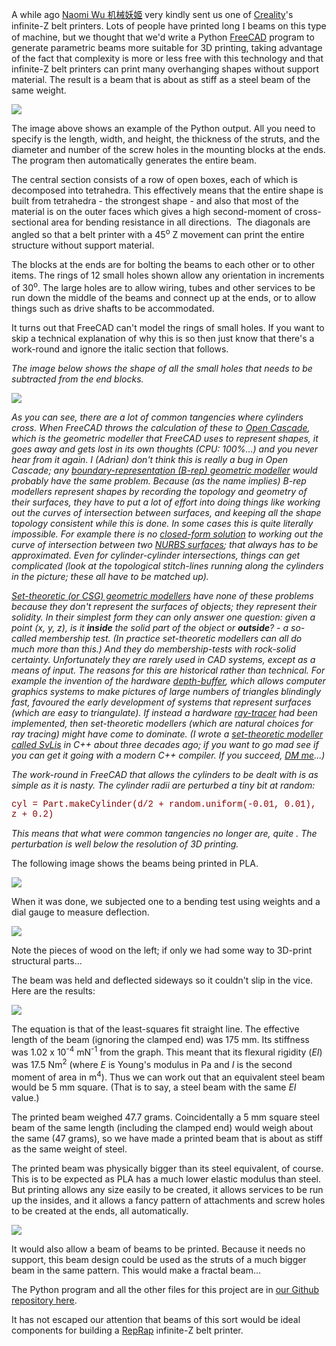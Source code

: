 A while ago [Naomi Wu 机械妖姬](https://en.wikipedia.org/wiki/Naomi_Wu) very kindly sent us one of [Creality](https://www.creality.com/)'s infinite-Z belt printers. Lots of people have printed long <span style="font-family: 'times new roman', times, serif;">I</span> beams on this type of machine, but we thought that we'd write a Python [FreeCAD](https://www.freecadweb.org/) program to generate parametric beams more suitable for 3D printing, taking advantage of the fact that complexity is more or less free with this technology and that infinite-Z belt printers can print many overhanging shapes without support material. The result is a beam that is about as stiff as a steel beam of the same weight. 

[![](https://github.com/RepRapLtd/Infinite-Z-Beam/blob/main/Pix/beam.png)](https://github.com/RepRapLtd/Infinite-Z-Beam/blob/main/Pix/beam.png) 

The image above shows an example of the Python output. All you need to specify is the length, width, and height, the thickness of the struts, and the diameter and number of the screw holes in the mounting blocks at the ends. The program then automatically generates the entire beam. 

The central section consists of a row of open boxes, each of which is decomposed into tetrahedra. This effectively means that the entire shape is built from tetrahedra - the strongest shape - and also that most of the material is on the outer faces which gives a high second-moment of cross-sectional area for bending resistance in all directions.  The diagonals are angled so that a belt printer with a 45<sup>o</sup> Z movement can print the entire structure without support material. 

The blocks at the ends are for bolting the beams to each other or to other items. The rings of 12 small holes shown allow any orientation in increments of 30<sup>o</sup>. The large holes are to allow wiring, tubes and other services to be run down the middle of the beams and connect up at the ends, or to allow things such as drive shafts to be accommodated. 

It turns out that FreeCAD can't model the rings of small holes. If you want to skip a technical explanation of why this is so then just know that there's a work-round and ignore the italic section that follows. 

*The image below shows the shape of all the small holes that needs to be subtracted from the end blocks.*

[![](https://github.com/RepRapLtd/Infinite-Z-Beam/blob/main/Pix/hole-rings.png)](https://github.com/RepRapLtd/Infinite-Z-Beam/blob/main/Pix/hole-rings.png)</span> 

*As you can see, there are a lot of common tangencies where cylinders cross. When FreeCAD throws the calculation of these to <span style="color: #339966;">[Open Cascade](https://www.opencascade.com/products/cad-assistant/)</span>, which is the geometric modeller that FreeCAD uses to represent shapes, it goes away and gets lost in its own thoughts (CPU: 100%...) and you never hear from it again. I (Adrian) don't think this is really a bug in Open Cascade; any <span style="color: #339966;">[boundary-representation (B-rep) geometric modeller](https://en.wikipedia.org/wiki/Boundary_representation)</span> would probably have the same problem. Because (as the name implies) B-rep modellers represent shapes by recording the topology and geometry of their surfaces, they have to put a lot of effort into doing things like working out the curves of intersection between surfaces, and keeping all the shape topology consistent while this is done. In some cases this is quite literally impossible. For example there is no <span style="color: #339966;">[closed-form solution](https://en.wikipedia.org/wiki/Closed-form_expression)</span> to working out the curve of intersection between two <span style="color: #339966;">[NURBS surfaces](https://en.wikipedia.org/wiki/Non-uniform_rational_B-spline)</span>; that always has to be approximated. Even for cylinder-cylinder intersections, things can get complicated (look at the topological stitch-lines running along the cylinders in the picture; these all have to be matched up).*

*[Set-theoretic (or CSG) geometric modellers</span>](https://en.wikipedia.org/wiki/Constructive_solid_geometry) have none of these problems because they don't represent the surfaces of objects; they represent their solidity. In their simplest form they can only answer one question: given a point (x, y, z), is it **inside** the solid part of the object or **outside**? - a so-called membership test. (In practice set-theoretic modellers can all do much more than this.) And they do membership-tests with rock-solid certainty. Unfortunately they are rarely used in CAD systems, except as a means of input. The reasons for this are historical rather than technical. For example the invention of the hardware [depth-buffer](https://en.wikipedia.org/wiki/Z-buffering), which allows computer graphics systems to make pictures of large numbers of triangles blindingly fast, favoured the early development of systems that represent surfaces (which are easy to triangulate). If instead a hardware [ray-tracer](https://en.wikipedia.org/wiki/Ray_tracing_(graphics)) had been implemented, then set-theoretic modellers (which are natural choices for ray tracing) might have come to dominate. (I wrote a <span style="color: #339966;">[set-theoretic modeller called SvLis](https://github.com/AdrianBowyer/SvLis)</span> in C++ about three decades ago; if you want to go mad see if you can get it going with a modern C++ compiler. If you succeed, <span style="color: #339966;">[DM me](https://reprapltd.com/contact-us/)</span>...)*

*The work-round in FreeCAD that allows the cylinders to be dealt with is as simple as it is nasty. The cylinder radii are perturbed a tiny bit at random:*

<span style="font-family: 'courier new', courier, monospace; color: #800000;">cyl = Part.makeCylinder(d/2 + random.uniform(-0.01, 0.01), z + 0.2)</span>

*This means that what were common tangencies no longer are, quite . The perturbation is well below the resolution of 3D printing.*

The following image shows the beams being printed in PLA. 

[![](https://github.com/RepRapLtd/Infinite-Z-Beam/blob/main/Pix/beam-printing-1.png)](https://github.com/RepRapLtd/Infinite-Z-Beam/blob/main/Pix/beam-printing-1.png) 

When it was done, we subjected one to a bending test using weights and a dial gauge to measure deflection. 

[![](https://reprapltd.com/wp-content/uploads/2021/08/bending-test-1.jpg)](https://reprapltd.com/wp-content/uploads/2021/08/bending-test-1.jpg) 

Note the pieces of wood on the left; if only we had some way to 3D-print structural parts... 

The beam was held and deflected sideways so it couldn't slip in the vice. Here are the results: 

[![](https://github.com/RepRapLtd/Infinite-Z-Beam/blob/main/Pix/load-graph.png)](https://github.com/RepRapLtd/Infinite-Z-Beam/blob/main/Pix/load-graph.png) 

The equation is that of the least-squares fit straight line. The effective length of the beam (ignoring the clamped end) was 175 mm. Its stiffness was 1.02 x 10<sup>-4</sup> mN<sup>-1</sup> from the graph. This meant that its flexural rigidity (_EI_) was 17.5 Nm<sup>2</sup> (where _E_ is Young's modulus in Pa and _I_ is the second moment of area in m<sup>4</sup>). Thus we can work out that an equivalent steel beam would be 5 mm square. (That is to say, a steel beam with the same _EI_ value.) 

The printed beam weighed 47.7 grams. Coincidentally a 5 mm square steel beam of the same length (including the clamped end) would weigh about the same (47 grams), so we have made a printed beam that is about as stiff as the same weight of steel. 

The printed beam was physically bigger than its steel equivalent, of course. This is to be expected as PLA has a much lower elastic modulus than steel. But printing allows any size easily to be created, it allows services to be run up the insides, and it allows a fancy pattern of attachments and screw holes to be created at the ends, all automatically. 

[![](https://github.com/RepRapLtd/Infinite-Z-Beam/blob/main/Pix/beamx2.png)](https://github.com/RepRapLtd/Infinite-Z-Beam/blob/main/Pix/beamx2.png) 

It would also allow a beam of beams to be printed. Because it needs no support, this beam design could be used as the struts of a much bigger beam in the same pattern. This would make a fractal beam... 

The Python program and all the other files for this project are in [our Github repository here](https://github.com/RepRapLtd/Infinite-Z-Beam). 

It has not escaped our attention that beams of this sort would be ideal components for building a [RepRap](https://reprap.org/wiki/RepRap) infinite-Z belt printer.


